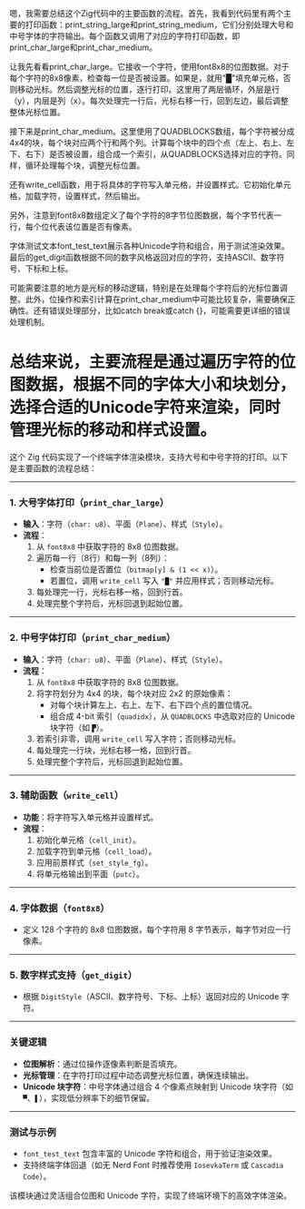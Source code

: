 嗯，我需要总结这个Zig代码中的主要函数的流程。首先，我看到代码里有两个主要的打印函数：print_string_large和print_string_medium，它们分别处理大号和中号字体的字符输出。每个函数又调用了对应的字符打印函数，即print_char_large和print_char_medium。

让我先看看print_char_large。它接收一个字符，使用font8x8的位图数据。对于每个字符的8x8像素，检查每一位是否被设置。如果是，就用"█"填充单元格，否则移动光标。然后调整光标的位置，逐行打印。这里用了两层循环，外层是行（y），内层是列（x）。每次处理完一行后，光标右移一行，回到左边，最后调整整体光标位置。

接下来是print_char_medium。这里使用了QUADBLOCKS数组，每个字符被分成4x4的块，每个块对应两个行和两个列。计算每个块中的四个点（左上、右上、左下、右下）是否被设置，组合成一个索引，从QUADBLOCKS选择对应的字符。同样，循环处理每个块，调整光标位置。

还有write_cell函数，用于将具体的字符写入单元格，并设置样式。它初始化单元格，加载字符，设置样式，然后输出。

另外，注意到font8x8数组定义了每个字符的8字节位图数据，每个字节代表一行，每个位代表该位置是否有像素。

字体测试文本font_test_text展示各种Unicode字符和组合，用于测试渲染效果。最后的get_digit函数根据不同的数字风格返回对应的字符，支持ASCII、数字符号、下标和上标。

可能需要注意的地方是光标的移动逻辑，特别是在处理每个字符后的光标位置调整。此外，位操作和索引计算在print_char_medium中可能比较复杂，需要确保正确性。还有错误处理部分，比如catch break或catch {}，可能需要更详细的错误处理机制。

总结来说，主要流程是通过遍历字符的位图数据，根据不同的字体大小和块划分，选择合适的Unicode字符来渲染，同时管理光标的移动和样式设置。
================================================
这个 Zig 代码实现了一个终端字体渲染模块，支持大号和中号字符的打印。以下是主要函数的流程总结：

---

### **1. 大号字体打印（`print_char_large`）**
- **输入**：字符（`char: u8`）、平面（`Plane`）、样式（`Style`）。
- **流程**：
  1. 从 `font8x8` 中获取字符的 8x8 位图数据。
  2. 遍历每一行（8行）和每一列（8列）：
     - 检查当前位是否置位（`bitmap[y] & (1 << x)`）。
     - 若置位，调用 `write_cell` 写入 `"█"` 并应用样式；否则移动光标。
  3. 每处理完一行，光标右移一格，回到行首。
  4. 处理完整个字符后，光标回退到起始位置。

---

### **2. 中号字体打印（`print_char_medium`）**
- **输入**：字符（`char: u8`）、平面（`Plane`）、样式（`Style`）。
- **流程**：
  1. 从 `font8x8` 中获取字符的 8x8 位图数据。
  2. 将字符划分为 4x4 的块，每个块对应 2x2 的原始像素：
     - 对每个块计算左上、右上、左下、右下四个点的置位情况。
     - 组合成 4-bit 索引（`quadidx`），从 `QUADBLOCKS` 中选取对应的 Unicode 块字符（如 `▛`）。
  3. 若索引非零，调用 `write_cell` 写入字符；否则移动光标。
  4. 每处理完一行块，光标右移一格，回到行首。
  5. 处理完整个字符后，光标回退到起始位置。

---

### **3. 辅助函数（`write_cell`）**
- **功能**：将字符写入单元格并设置样式。
- **流程**：
  1. 初始化单元格（`cell_init`）。
  2. 加载字符到单元格（`cell_load`）。
  3. 应用前景样式（`set_style_fg`）。
  4. 将单元格输出到平面（`putc`）。

---

### **4. 字体数据（`font8x8`）**
- 定义 128 个字符的 8x8 位图数据，每个字符用 8 字节表示，每字节对应一行像素。

---

### **5. 数字样式支持（`get_digit`）**
- 根据 `DigitStyle`（ASCII、数字符号、下标、上标）返回对应的 Unicode 字符。

---

### **关键逻辑**
- **位图解析**：通过位操作逐像素判断是否填充。
- **光标管理**：在字符打印过程中动态调整光标位置，确保连续输出。
- **Unicode 块字符**：中号字体通过组合 4 个像素点映射到 Unicode 块字符（如 `▀`、`▌`），实现低分辨率下的细节保留。

---

### **测试与示例**
- `font_test_text` 包含丰富的 Unicode 字符和组合，用于验证渲染效果。
- 支持终端字体回退（如无 Nerd Font 时推荐使用 `IosevkaTerm` 或 `Cascadia Code`）。

该模块通过灵活组合位图和 Unicode 字符，实现了终端环境下的高效字体渲染。
